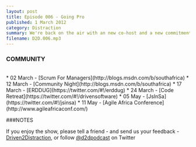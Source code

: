 ```yaml
---
layout: post
title: Episode 006 - Going Pro
published: 1 March 2012
category: Distraction
summary: We're back on the air with an new co-host and a new commitment to publishing regular shows! 
filename: D2D.006.mp3
---
```


### COMMUNITY
<br>
* 02 March - [Scrum For Managers](http://blogs.msdn.com/b/southafrica)
* 12 March - [Community Night](http://blogs.msdn.com/b/southafrica)
* 17 March - [ERDDUG](https://twitter.com/#!/erddug)
* 24 March - [Code Retreat](https://twitter.com/#!/drivensoftware)
* 05 May - [JsInSa](https://twitter.com/#!/jsinsa)
* 11 May - [Agile Africa Conference](http://www.agileafricaconf.com/)


<br>

###NOTES
<br>

If you enjoy the show, please tell a friend - and send us your feedback - [Driven2Distraction](http://www.driven2distraction.co.za), or follow [@d2dpodcast](https://twitter.com/#!/d2dpodcast) on Twitter

